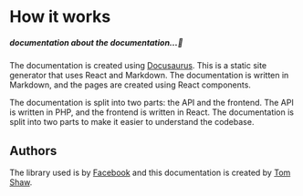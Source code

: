 # How it works

##### *documentation about the documentation...*🤯

The documentation is created using [Docusaurus](https://docusaurus.io/). This is a static site generator that uses React and Markdown. The documentation is written in Markdown, and the pages are created using React components.

The documentation is split into two parts: the API and the frontend. The API is written in PHP, and the frontend is written in React. The documentation is split into two parts to make it easier to understand the codebase.

## Authors

The library used is by [Facebook](https://github.com/facebook/docusaurus) and this documentation is created by [Tom Shaw](https://github.com/tomshaw650).
